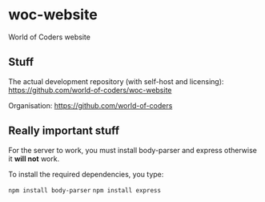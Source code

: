 # woc-website
World of Coders website

## Stuff
The actual development repository (with self-host and licensing): 
https://github.com/world-of-coders/woc-website

Organisation:
https://github.com/world-of-coders

## Really important stuff
For the server to work, you must install body-parser and express otherwise it **will not** work. 

To install the required dependencies, you type:

`npm install body-parser`
`npm install express`
